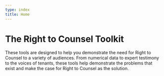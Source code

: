 ```yaml
---
type: index  
title: Home
---
```


<h1>The Right to Counsel Toolkit</h1>

These tools are designed to help you demonstrate the need for Right to Counsel to a variety of audiences. From numerical data to expert testimony to the voices of tenants, these tools help demonstrate the problems that exist and make the case for Right to Counsel as the solution.
